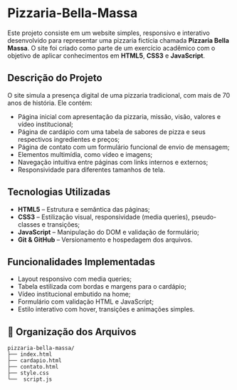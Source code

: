 # Pizzaria-Bella-Massa
Este projeto consiste em um website simples, responsivo e interativo desenvolvido para representar uma pizzaria fictícia chamada **Pizzaria Bella Massa**. O site foi criado como parte de um exercício acadêmico com o objetivo de aplicar conhecimentos em **HTML5**, **CSS3** e **JavaScript**.

##  Descrição do Projeto

O site simula a presença digital de uma pizzaria tradicional, com mais de 70 anos de história. Ele contém:

- Página inicial com apresentação da pizzaria, missão, visão, valores e vídeo institucional;
- Página de cardápio com uma tabela de sabores de pizza e seus respectivos ingredientes e preços;
- Página de contato com um formulário funcional de envio de mensagem;
- Elementos multimídia, como vídeo e imagens;
- Navegação intuitiva entre páginas com links internos e externos;
- Responsividade para diferentes tamanhos de tela.

##  Tecnologias Utilizadas

- **HTML5** – Estrutura e semântica das páginas;
- **CSS3** – Estilização visual, responsividade (media queries), pseudo-classes e transições;
- **JavaScript** – Manipulação do DOM e validação de formulário;
- **Git & GitHub** – Versionamento e hospedagem dos arquivos.

##  Funcionalidades Implementadas

- Layout responsivo com media queries;
- Tabela estilizada com bordas e margens para o cardápio;
- Vídeo institucional embutido na home;
- Formulário com validação HTML e JavaScript;
- Estilo interativo com hover, transições e animações simples.

## 📁 Organização dos Arquivos

```
pizzaria-bella-massa/
├── index.html
├── cardapio.html
├── contato.html
├── style.css
└──  script.js
```

